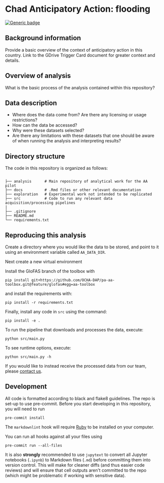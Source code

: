 # Chad Anticipatory Action: flooding

[![Generic badge](https://img.shields.io/badge/STATUS-UNDER%20DEVELOPMENT-%23007CE0)](https://shields.io/)

## Background information

Provide a basic overview of the context of anticipatory action in this country.
Link to the GDrive Trigger Card document for greater context and details.

## Overview of analysis

What is the basic process of the analysis contained within this repository?

## Data description

- Where does the data come from? Are there any licensing or usage restrictions?
- How can the data be accessed?
- Why were these datasets selected?
- Are there any limitations with these datasets that one should be aware
    of when running the analysis and interpreting results?

## Directory structure

The code in this repository is organized as follows:

```shell

├── analysis      # Main repository of analytical work for the AA pilot
├── docs          # .Rmd files or other relevant documentation
├── exploration   # Experimental work not intended to be replicated
├── src           # Code to run any relevant data acquisition/processing pipelines
|
├── .gitignore
├── README.md
└── requirements.txt

```

## Reproducing this analysis

Create a directory where you would like the data to be stored,
and point to it using an environment variable called
`AA_DATA_DIR`.

Next create a new virtual environment 

Install the GloFAS branch of the toolbox with 

```shell
pip install git+https://github.com/OCHA-DAP/pa-aa-toolbox.git@feature/glofas#egg=aa-toolbox
```

and install the requirements with:

```shell
pip install -r requirements.txt
```

Finally, install any code in `src` using the command:

```shell
pip install -e .
```

To run the pipeline that downloads and processes the data, execute:

```shell
python src/main.py
```

To see runtime options, execute:

```shell
python src/main.py -h
```

If you would like to instead receive the processed data from our team, please
[contact us](mailto:centrehumdata@un.org).

## Development

All code is formatted according to black and flake8 guidelines.
The repo is set-up to use pre-commit.
Before you start developing in this repository, you will need to run

```shell
pre-commit install
```

The `markdownlint` hook will require
[Ruby](https://www.ruby-lang.org/en/documentation/installation/)
to be installed on your computer.

You can run all hooks against all your files using

```shell
pre-commit run --all-files
```

It is also **strongly** recommended to use `jupytext`
to convert all Jupyter notebooks (`.ipynb`) to Markdown files (`.md`)
before committing them into version control. This will make for
cleaner diffs (and thus easier code reviews) and will ensure that cell outputs aren't
committed to the repo (which might be problematic if working with sensitive data).
